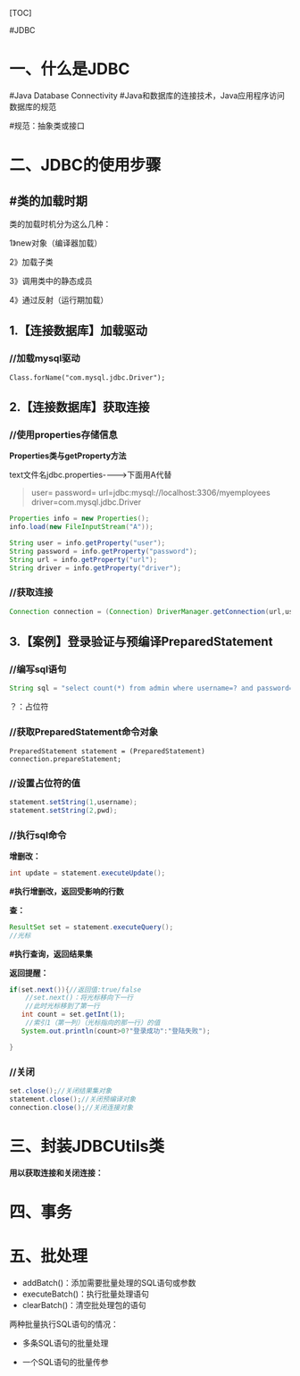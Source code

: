 [TOC]

#JDBC

# 一、什么是JDBC
#Java Database Connectivity 
#Java和数据库的连接技术，Java应用程序访问数据库的规范

#规范：抽象类或接口

# 二、JDBC的使用步骤

## #类的加载时期

类的加载时机分为这么几种：

1》new对象（编译器加载）

2》加载子类

3》调用类中的静态成员

4》通过反射（运行期加载）

## 1.【连接数据库】加载驱动

### //加载mysql驱动

```mysql
Class.forName("com.mysql.jdbc.Driver");
```

## 2.【连接数据库】获取连接

### //使用properties存储信息

**Properties类与getProperty方法**

text文件名jdbc.properties---->下面用A代替

> user=
> password=
> url=jdbc:mysql://localhost:3306/myemployees
> driver=com.mysql.jdbc.Driver



```java
Properties info = new Properties();
info.load(new FileInputStream("A"));

String user = info.getProperty("user");
String password = info.getProperty("password");
String url = info.getProperty("url");
String driver = info.getProperty("driver");
```

### //获取连接

```java
Connection connection = (Connection) DriverManager.getConnection(url,user,password);
```



## 3.【案例】登录验证与预编译PreparedStatement

### //编写sql语句

```java
String sql = "select count(*) from admin where username=? and password=?";
```

？：占位符

### //获取PreparedStatement命令对象

```
PreparedStatement statement = (PreparedStatement) connection.prepareStatement;
```

### //设置占位符的值

```java
statement.setString(1,username);
statement.setString(2,pwd);
```

### //执行sql命令

**增删改：**

```java
int update = statement.executeUpdate();
```

**#执行增删改，返回受影响的行数**

**查：**

```java
ResultSet set = statement.executeQuery();
//光标
```

**#执行查询，返回结果集**

**返回提醒：**

```java
if(set.next()){//返回值:true/false
	//set.next()：将光标移向下一行
    //此时光标移到了第一行
​	int count = set.getInt(1);
	//索引1（第一列）（光标指向的那一行）的值
​	System.out.println(count>0?"登录成功":"登陆失败");

}
```

### //关闭

```java
set.close();//关闭结果集对象
statement.close();//关闭预编译对象
connection.close();//关闭连接对象
```

# 三、封装JDBCUtils类

**用以获取连接和关闭连接：**

# 四、事务

# 五、批处理

- addBatch()：添加需要批量处理的SQL语句或参数
- executeBatch()：执行批量处理语句
- clearBatch()：清空批处理包的语句

两种批量执行SQL语句的情况：

- 多条SQL语句的批量处理

- 一个SQL语句的批量传参





















